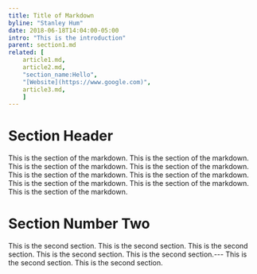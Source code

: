 ```yaml
---
title: Title of Markdown
byline: "Stanley Hum"
date: 2018-06-18T14:04:00-05:00
intro: "This is the introduction"
parent: section1.md
related: [
    article1.md,
    article2.md,
    "section_name:Hello",
    "[Website](https://www.google.com)",
    article3.md,
    ]
---
```


# Section Header

This is the section of the markdown.
This is the section of the markdown.
This is the section of the markdown.
This is the section of the markdown.
This is the section of the markdown.
This is the section of the markdown.
This is the section of the markdown.
This is the section of the markdown.
This is the section of the markdown.

# Section Number Two

This is the second section.
This is the second section.
This is the second section.
This is the second section.
This is the second section.---
This is the second section.
This is the second section.


